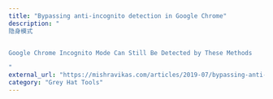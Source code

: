```yaml
---
title: "Bypassing anti-incognito detection in Google Chrome"
description: "
隐身模式


Google Chrome Incognito Mode Can Still Be Detected by These Methods

"
external_url: "https://mishravikas.com/articles/2019-07/bypassing-anti-incognito-detection-google-chrome.html"
category: "Grey Hat Tools"
---
```

